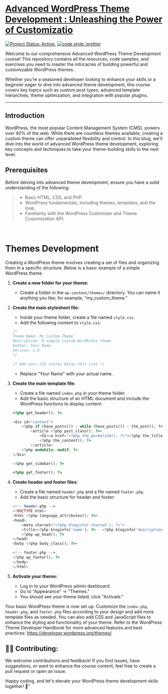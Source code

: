 # [Advanced WordPress Theme Development : Unleashing the Power of Customizatio ](https://github.com/pradipchaudhary/advanced-wordpress-theme-development)

[![Project Status: Active.](https://www.repostatus.org/badges/latest/active.svg)](https://www.repostatus.org/#active) [![code style: prettier](https://img.shields.io/badge/code_style-prettier-ff69b4.svg?style=flat-square)](https://github.com/prettier/prettier)

Welcome to our comprehensive Advanced WordPress Theme Development course! This repository contains all the resources, code samples, and exercises you need to master the intricacies of building powerful and customizable WordPress themes.

Whether you're a seasoned developer looking to enhance your skills or a beginner eager to dive into advanced theme development, this course covers key topics such as custom post types, advanced template hierarchies, theme optimization, and integration with popular plugins.

---

## Introduction

WordPress, the most popular Content Management System (CMS), powers over 40% of the web. While there are countless themes available, creating a custom theme can offer unparalleled flexibility and control. In this blog, we'll dive into the world of advanced WordPress theme development, exploring key concepts and techniques to take your theme-building skills to the next level.

## Prerequisites

Before delving into advanced theme development, ensure you have a solid understanding of the following:

> -  Basic HTML, CSS, and PHP.
> -  WordPress fundamentals, including themes, templates, and the loop.
> -  Familiarity with the WordPress Customizer and Theme Customization API.

<br>

# Themes Development

Creating a WordPress theme involves creating a set of files and organizing them in a specific structure. Below is a basic example of a simple WordPress theme.

1. **Create a new folder for your theme:**

   -  Create a folder in the `wp-content/themes/` directory. You can name it anything you like; for example, "my_custom_theme."

2. **Create the main stylesheet file:**

   -  Inside your theme folder, create a file named `style.css`.
   -  Add the following content to `style.css`:

   ```css
   /*
   Theme Name: My Custom Theme
   Description: A simple custom WordPress theme
   Author: Your Name
   Version: 1.0
   */

   /* Add your CSS styles below this line */
   ```

   -  Replace "Your Name" with your actual name.

3. **Create the main template file:**

   -  Create a file named `index.php` in your theme folder.
   -  Add the basic structure of an HTML document and include the WordPress functions to display content:

   ```php
   <?php get_header(); ?>

   <div id="content">
       <?php if (have_posts()) : while (have_posts()) : the_post(); ?>
           <article <?php post_class(); ?>>
               <h2><a href="<?php the_permalink(); ?>"><?php the_title(); ?></a></h2>
               <?php the_content(); ?>
           </article>
       <?php endwhile; endif; ?>
   </div>

   <?php get_sidebar(); ?>

   <?php get_footer(); ?>
   ```

4. **Create header and footer files:**

   -  Create a file named `header.php` and a file named `footer.php`.
   -  Add the basic structure for header and footer:

   ```php
   <!-- header.php -->
   <!DOCTYPE html>
   <html <?php language_attributes(); ?>>
   <head>
       <meta charset="<?php bloginfo('charset'); ?>">
       <title><?php bloginfo('name'); ?> - <?php bloginfo('description'); ?></title>
       <?php wp_head(); ?>
   </head>
   <body <?php body_class(); ?>>

   <!-- footer.php -->
   <?php wp_footer(); ?>
   </body>
   </html>
   ```

5. **Activate your theme:**
   -  Log in to your WordPress admin dashboard.
   -  Go to "Appearance" -> "Themes."
   -  You should see your theme listed; click "Activate."

Your basic WordPress theme is now set up. Customize the `index.php`, `header.php`, and `footer.php` files according to your design and add more template files as needed. You can also add CSS and JavaScript files to enhance the styling and functionality of your theme. Refer to the WordPress Theme Developer Handbook for more advanced features and best practices: https://developer.wordpress.org/themes/

## 👩‍🏫 Contributing:

We welcome contributions and feedback! If you find issues, have suggestions, or want to enhance the course content, feel free to create a pull request or open an issue.

Happy coding, and let's elevate your WordPress theme development skills together! 🌟"
